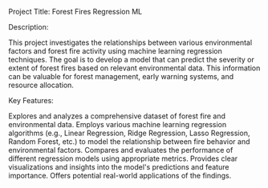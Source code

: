 Project Title: Forest Fires Regression ML

Description:

This project investigates the relationships between various environmental factors and forest fire activity using machine learning regression techniques. The goal is to develop a model that can predict the severity or extent of forest fires based on relevant environmental data. This information can be valuable for forest management, early warning systems, and resource allocation.

Key Features:

Explores and analyzes a comprehensive dataset of forest fire and environmental data.
Employs various machine learning regression algorithms (e.g., Linear Regression, Ridge Regression, Lasso Regression, Random Forest, etc.) to model the relationship between fire behavior and environmental factors.
Compares and evaluates the performance of different regression models using appropriate metrics.
Provides clear visualizations and insights into the model's predictions and feature importance.
Offers potential real-world applications of the findings.
